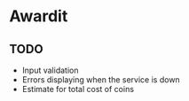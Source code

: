 # Awardit

## TODO
- Input validation
- Errors displaying when the service is down 
- Estimate for total cost of coins